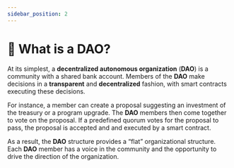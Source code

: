 ```yaml
---
sidebar_position: 2
---
```


# 🤝 What is a DAO?

At its simplest, a **decentralized autonomous organization** (**DAO**) is a community with a shared bank account. Members of the **DAO** make decisions in a **transparent** and **decentralized** fashion, with smart contracts executing these decisions.

For instance, a member can create a proposal suggesting an investment of the treasury or a program upgrade. The **DAO** members then come together to vote on the proposal. If a predefined quorum votes for the proposal to pass, the proposal is accepted and and executed by a smart contract.

As a result, the **DAO** structure provides a “flat” organizational structure. Each **DAO** member has a voice in the community and the opportunity to drive the direction of the organization.
